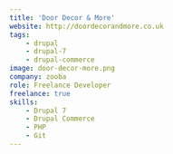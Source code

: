 ```yaml
---
title: 'Door Decor & More'
website: http://doordecorandmore.co.uk
tags:
    - drupal
    - drupal-7
    - drupal-commerce
image: door-decor-more.png
company: zooba
role: Freelance Developer
freelance: true
skills:
    - Drupal 7
    - Drupal Commerce
    - PHP
    - Git
---
```

